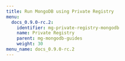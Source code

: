 ```yaml
---
title: Run MongoDB using Private Registry
menu:
  docs_0.9.0-rc.2:
    identifier: mg-private-registry-mongodb
    name: Private Registry
    parent: mg-mongodb-guides
    weight: 30
menu_name: docs_0.9.0-rc.2
---
```


